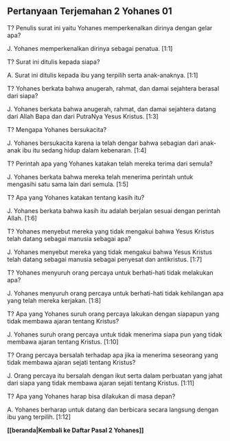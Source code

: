 ﻿## Pertanyaan Terjemahan 2 Yohanes 01 ##

T? Penulis surat ini yaitu Yohanes memperkenalkan dirinya dengan gelar apa?

J. Yohanes memperkenalkan dirinya sebagai penatua. [1:1]

T? Surat ini ditulis kepada siapa?

A. Surat ini ditulis kepada ibu yang terpilih serta anak-anaknya. [1:1]

T? Yohanes berkata bahwa anugerah, rahmat, dan damai sejahtera  berasal dari siapa?

J. Yohanes berkata bahwa anugerah, rahmat, dan damai sejahtera datang dari Allah Bapa dan dari PutraNya Yesus Kristus. [1:3]

T? Mengapa Yohanes bersukacita?

J. Yohanes bersukacita karena ia telah dengar bahwa sebagian dari anak-anak ibu itu sedang hidup dalam kebenaran. [1:4]

T? Perintah apa yang Yohanes katakan telah mereka terima dari semula?

J. Yohanes berkata bahwa mereka telah menerima perintah untuk mengasihi satu sama lain dari semula. [1:5]

T? Apa yang Yohanes katakan tentang kasih itu?

J. Yohanes berkata bahwa kasih itu adalah berjalan sesuai dengan perintah Allah. [1:6]

T? Yohanes menyebut mereka yang tidak mengakui bahwa Yesus Kristus telah datang sebagai manusia sebagai apa?

J. Yohanes menyebut mereka yang tidak mengakui bahwa Yesus Kristus telah datang sebagai manusia sebagai penyesat dan antikristus. [1:7]

T? Yohanes menyuruh orang percaya untuk berhati-hati tidak melakukan apa?

J. Yohanes menyuruh orang percaya untuk berhati-hati tidak kehilangan apa yang telah mereka kerjakan. [1:8]

T? Apa yang Yohanes suruh orang percaya lakukan dengan siapapun yang tidak membawa ajaran tentang Kristus?

J. Yohanes suruh orang percaya untuk tidak menerima siapa pun yang tidak membawa ajaran tentang Kristus. [1:10]

T? Orang percaya bersalah terhadap apa jika ia menerima seseorang yang tidak membawa ajaran sejati tentang Kristus?

J. Orang percaya itu bersalah dengan ikut serta dalam perbuatan yang jahat dari siapa yang tidak membawa ajaran sejati tentang Kristus. [1:11]

T? Apa yang Yohanes harap bisa dilakukan di masa depan?

A. Yohanes berharap untuk datang dan berbicara secara langsung dengan ibu yang terpilih. [1:12]

__[[beranda|Kembali ke Daftar Pasal 2 Yohanes]]__

